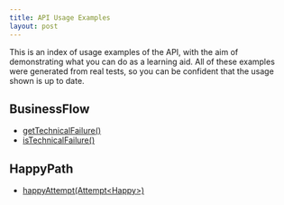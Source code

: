 ```yaml
---
title: API Usage Examples
layout: post
---
```

This is an index of usage examples of the API, with the aim of demonstrating what you can do as a learning aid.
All of these examples were generated from real tests, so you can be confident that the usage shown is up to date.

## BusinessFlow
* [getTechnicalFailure()](BusinessFlow.getTechnicalFailure--)
* [isTechnicalFailure()](BusinessFlow.isTechnicalFailure--)

## HappyPath
* [happyAttempt(Attempt&lt;Happy&gt;)](HappyPath.happyAttempt-Attempt-Happy--)